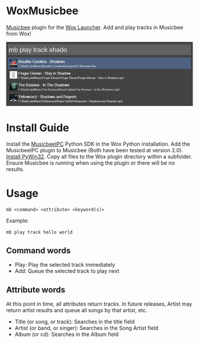 # WoxMusicbee
[Musicbee](http://getmusicbee.com/) plugin for the [Wox Launcher](https://www.getwox.com/). Add and play tracks in Musicbee from Wox!

![Screenshot of Wox Musicbee](https://raw.githubusercontent.com/lylebrown/WoxMusicbee/master/Screenshot.png)

# Install Guide

Install the [MusicbeeIPC](http://getmusicbee.com/forum/index.php?topic=11492.0) Python SDK in the Wox Python installation. Add the MusicbeeIPC plugin to Musicbee (Both have been tested at version 2.0). [Install PyWin32](http://stackoverflow.com/a/31348620). Copy all files to the Wox plugin directory within a subfolder. Ensure Musicbee is running when using the plugin or there will be no results.

# Usage

    mb <command> <attribute> <keyword(s)>

Example:

    mb play track hello world

## Command words
- Play: Play the selected track immediately
- Add: Queue the selected track to play next

## Attribute words
At this point in time, all attributes return tracks. In future releases, Artist may return artist results and queue all songs by that artist, etc.

- Title (or song, or track): Searches in the title field
- Artist (or band, or singer): Searches in the Song Artist field
- Album (or cd): Searches in the Album field
